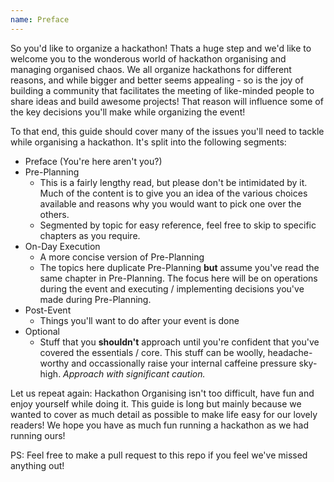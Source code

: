 ```yaml
---
name: Preface
---
```


So you'd like to organize a hackathon!  Thats a huge step and we'd like to welcome you to the wonderous world of hackathon organising and managing organised chaos.  We all organize hackathons for different reasons, and while bigger and better seems appealing - so is the joy of building a community that facilitates the meeting of like-minded people to share ideas and build awesome projects!  That reason will influence some of the key decisions you'll make while organizing the event!

To that end, this guide should cover many of the issues you'll need to tackle while organising a hackathon.  It's split into the following segments:

- Preface (You're here aren't you?)
- Pre-Planning
	- This is a fairly lengthy read, but please don't be intimidated by it.  Much of the content is to give you an idea of the various choices available and reasons why you would want to pick one over the others.  
	- Segmented by topic for easy reference, feel free to skip to specific chapters as you require.
- On-Day Execution
	- A more concise version of Pre-Planning
	- The topics here duplicate Pre-Planning **but** assume you've read the same chapter in Pre-Planning.  The focus here will be on operations during the event and executing / implementing decisions you've made during Pre-Planning.
- Post-Event
	- Things you'll want to do after your event is done
- Optional
	- Stuff that you **shouldn't** approach until you're confident that you've covered the essentials / core.  This stuff can be woolly, headache-worthy and occassionally raise your internal caffeine pressure sky-high.  *Approach with significant caution.*


Let us repeat again: Hackathon Organising isn't too difficult, have fun and enjoy yourself while doing it.  This guide is long but mainly because we wanted to cover as much detail as possible to make life easy for our lovely readers!  We hope you have as much fun running a hackathon as we had running ours!

PS: Feel free to make a pull request to this repo if you feel we've missed anything out!